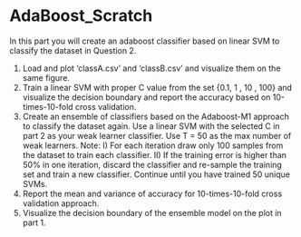 # AdaBoost_Scratch

In this part you will create an adaboost classifier based on linear SVM to classify the
dataset in Question 2.
1. Load and plot ‘classA.csv’ and ‘classB.csv’ and visualize them on the same
figure.
2. Train a linear SVM with proper C value from the set {0.1, 1 , 10 , 100} and
visualize the decision boundary and report the accuracy based on
10-times-10-fold cross validation.
3. Create an ensemble of classifiers based on the Adaboost-M1 approach to classify
the dataset again. Use a linear SVM with the selected C in part 2 as your weak
learner classifier. Use T = 50 as the max number of weak learners.
Note:
I) For each iteration draw only 100 samples from the dataset to train each
classifier.
II) If the training error is higher than 50% in one iteration, discard the classifier
and re-sample the training set and train a new classifier. Continue until you have
trained 50 unique SVMs.
4. Report the mean and variance of accuracy for 10-times-10-fold cross validation
approach.
5. Visualize the decision boundary of the ensemble model on the plot in part 1.
